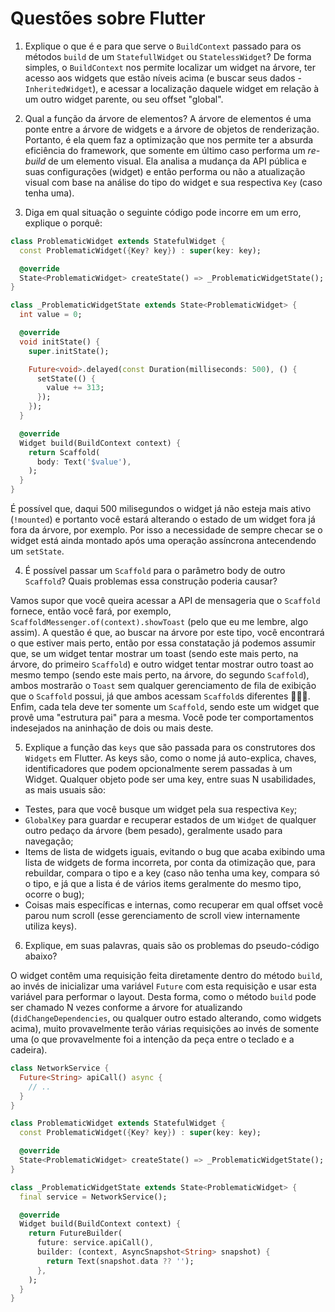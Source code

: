 # Questões sobre Flutter

1) Explique o que é e para que serve o `BuildContext` passado para os métodos `build` de um
`StatefullWidget` ou `StatelessWidget`?
De forma simples, o `BuildContext` nos permite localizar um widget na árvore, ter acesso aos widgets que estão níveis acima (e buscar seus dados - `InheritedWidget`), e acessar a localização daquele widget em relação à um outro widget parente, ou seu offset "global".

2) Qual a função da árvore de elementos?
A árvore de elementos é uma ponte entre a árvore de widgets e a árvore de objetos de renderização. Portanto, é ela quem faz a optimização que nos permite ter a absurda eficiência do framework, que somente em último caso performa um _re-build_ de um elemento visual. Ela analisa a mudança da API pública e suas configurações (widget) e então performa ou não a atualização visual com base na análise do tipo do widget e sua respectiva `Key` (caso tenha uma).

3) Diga em qual situação o seguinte código pode incorre em um erro, explique o porquê:

```dart
class ProblematicWidget extends StatefulWidget {
  const ProblematicWidget({Key? key}) : super(key: key);

  @override
  State<ProblematicWidget> createState() => _ProblematicWidgetState();
}

class _ProblematicWidgetState extends State<ProblematicWidget> {
  int value = 0;

  @override
  void initState() {
    super.initState();

    Future<void>.delayed(const Duration(milliseconds: 500), () {
      setState(() {
        value += 313;
      });
    });
  }

  @override
  Widget build(BuildContext context) {
    return Scaffold(
      body: Text('$value'),
    );
  }
}
```

É possível que, daqui 500 milisegundos o widget já não esteja mais ativo (`!mounted`) e portanto você estará alterando o estado de um widget fora já fora da árvore, por exemplo. Por isso a necessidade de sempre checar se o widget está ainda montado após uma operação assíncrona antecendendo um `setState`.

4) É possível passar um `Scaffold` para o parâmetro body de outro `Scaffold`? Quais problemas essa construção poderia causar?

Vamos supor que você queira acessar a API de mensageria que o `Scaffold` fornece, então você fará, por exemplo, `ScaffoldMessenger.of(context).showToast` (pelo que eu me lembre, algo assim). A questão é que, ao buscar na árvore por este tipo, você encontrará o que estiver mais perto, então por essa constatação já podemos assumir que, se um widget tentar mostrar um toast (sendo este mais perto, na árvore, do primeiro `Scaffold`) e outro widget tentar mostrar outro toast ao mesmo tempo (sendo este mais perto, na árvore, do segundo `Scaffold`), ambos mostrarão o `Toast` sem qualquer gerenciamento de fila de exibição que o `Scaffold` possui, já que ambos acessam `Scaffold`s diferentes 🤷🏻‍♂️. Enfim, cada tela deve ter somente um `Scaffold`, sendo este um widget que provê uma "estrutura pai" para a mesma. Você pode ter comportamentos indesejados na aninhação de dois ou mais deste.

5) Explique a função das `keys` que são passada para os construtores dos `Widgets` em Flutter.
As keys são, como o nome já auto-explica, chaves, identificadores que podem opcionalmente serem passadas à um Widget. Qualquer objeto pode ser uma key, entre suas N usabilidades, as mais usuais são:
- Testes, para que você busque um widget pela sua respectiva `Key`;
- `GlobalKey` para guardar e recuperar estados de um `Widget` de qualquer outro pedaço da árvore (bem pesado), geralmente usado para navegação;
- Items de lista de widgets iguais, evitando o bug que acaba exibindo uma lista de widgets de forma incorreta, por conta da otimização que, para rebuildar, compara o tipo e a key (caso não tenha uma key, compara só o tipo, e já que a lista é de vários items geralmente do mesmo tipo, ocorre o bug);
- Coisas mais específicas e internas, como recuperar em qual offset você parou num scroll (esse gerenciamento de scroll view internamente utiliza keys).

6) Explique, em suas palavras, quais são os problemas do pseudo-código abaixo?

O widget contêm uma requisição feita diretamente dentro do método `build`, ao invés de inicializar uma variável `Future` com esta requisição e usar esta variável para performar o layout. Desta forma, como o método `build` pode ser chamado N vezes conforme a árvore for atualizando (`didChangeDependencies`, ou qualquer outro estado alterando, como widgets acima), muito provavelmente terão várias requisições ao invés de somente uma (o que provavelmente foi a intenção da peça entre o teclado e a cadeira).

```dart
class NetworkService {
  Future<String> apiCall() async {
    // ..
  }
}

class ProblematicWidget extends StatefulWidget {
  const ProblematicWidget({Key? key}) : super(key: key);

  @override
  State<ProblematicWidget> createState() => _ProblematicWidgetState();
}

class _ProblematicWidgetState extends State<ProblematicWidget> {
  final service = NetworkService();

  @override
  Widget build(BuildContext context) {
    return FutureBuilder(
      future: service.apiCall(),
      builder: (context, AsyncSnapshot<String> snapshot) {
        return Text(snapshot.data ?? '');
      },
    );
  }
}
```
